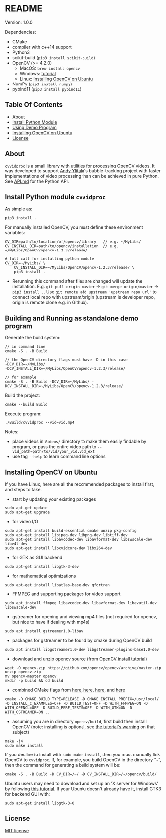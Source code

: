 # README

<!-- must update setup.py and cmake versions as well -->
Version: 1.0.0

Dependencies:

- CMake
- compiler with c++14 support
- Python3
- scikit-build (`pip3 install scikit-build`)
- OpenCV (>= 4.2.0)
    - MacOS: `brew install opencv`
    - Windows: [tutorial](https://docs.opencv.org/master/d3/d52/tutorial_windows_install.html)
    - Linux: [Installing OpenCV on Ubuntu](#Installing-OpenCV-on-Ubuntu)
- NumPy (`pip3 install numpy`)
- pybind11 (`pip3 install pybind11`)



## Table Of Contents

- [About](#About)
- [Install Python Module](#Install-Python-module-`cvvidproc`)
- [Using Demo Program](#Building-and-Running-as-standalone-demo-program)
- [Installing OpenCV on Ubuntu](#Installing-OpenCV-on-Ubuntu)
- [License](#License)



## About

`cvvidproc` is a small library with utilities for processing OpenCV videos. It was developed to support [Andy Ylitalo](https://github.com/andylitalo)'s bubble-tracking project with faster implementations of video processing than can be achieved in pure Python. See [API.md](./API.md) for the Python API.



## Install Python module `cvvidproc`

As simple as:
```
pip3 install .
```

For manually installed OpenCV, you must define these environment variables:
```
CV_DIR=path/to/location/of/opencv/library   // e.g. ~/MyLibs/
CV_INSTALL_DIR=path/to/opencv/installation  // e.g. ~/MyLibs/OpenCV/opencv-1.2.3/release/

# full call for installing python module
CV_DIR=~/MyLibs/ \
    CV_INSTALL_DIR=~/MyLibs/OpenCV/opencv-1.2.3/release/ \
    pip3 install .
```

- Rerunning this command after files are changed will update the installation. E.g. `git pull origin master` -> `git merge origin/master` -> `pip3 install .`. Use `git remote add upstream 'upstream repo url'` to connect local repo with upstream/origin (upstream is developer repo, origin is remote clone e.g. in Github).



## Building and Running as standalone demo program

Generate the build system:

```
// in command line
cmake -S . -B Build

// the OpenCV directory flags must have -D in this case
-DCV_DIR=~/MyLibs/
-DCV_INSTALL_DIR=~/MyLibs/OpenCV/opencv-1.2.3/release/

// for example
cmake -S . -B Build -DCV_DIR=~/MyLibs/ -DCV_INSTALL_DIR=~/MyLibs/OpenCV/opencv-1.2.3/release/
```

Build the project:

```
cmake --build Build
```

Execute program:

```
./Build/cvvidproc --vid=vid.mp4
```

Notes:
- place videos in `Videos/` directory to make them easily findable by program, or pass the entire video path to `--vid_path=path/to/vid/your_vid.vid_ext`
- use tag `--help` to learn command line options



## Installing OpenCV on Ubuntu

If you have Linux, here are all the recommended packages to install first, and steps to take.

- start by updating your existing packages
```
sudo apt-get update
sudo apt-get upgrade
```

- for video I/O
```
sudo apt-get install build-essential cmake unzip pkg-config
sudo apt-get install libjpeg-dev libpng-dev libtiff-dev
sudo apt-get install libavcodec-dev libavformat-dev libswscale-dev libv4l-dev
sudo apt-get install libxvidcore-dev libx264-dev
```

- for GTK as GUI backend
```
sudo apt-get install libgtk-3-dev
```

- for mathematical optimizations
```
sudo apt-get install libatlas-base-dev gfortran 
```

- FFMPEG and supporting packages for video support
```
sudo apt install ffmpeg libavcodec-dev libavformat-dev libavutil-dev libswscale-dev
```

- gstreamer for opening and viewing mp4 files (not required for opencv, but nice to have if dealing with mp4s)
```
sudo apt install gstreamer1.0-libav
```

- packages for gstreamer to be found by cmake during OpenCV build
```
sudo apt install libgstreamer1.0-dev libgstreamer-plugins-base1.0-dev
```

- download and unzip opencv source (from [OpenCV install tutorial](https://docs.opencv.org/master/d7/d9f/tutorial_linux_install.html))
```
wget -O opencv.zip https://github.com/opencv/opencv/archive/master.zip
unzip opencv.zip
mv opencv-master opencv
mkdir -p build && cd build
```

- combined CMake flags from [here](https://github.com/UkoeHB/CvVidProc/issues/6), [here](https://www.pyimagesearch.com/2018/08/15/how-to-install-opencv-4-on-ubuntu/), [here](https://stackoverflow.com/questions/37678324/compiling-opencv-with-gstreamer-cmake-not-finding-gstreamer), and [here](https://stackoverflow.com/questions/28776053/opencv-gtk2-x-error)
```
cmake -D CMAKE_BUILD_TYPE=RELEASE -D CMAKE_INSTALL_PREFIX=/usr/local/ -D INSTALL_C_EXAMPLES=OFF -D BUILD_TEST=OFF -D WITH_FFMPEG=ON -D WITH_OPENCL=OFF -D BUILD_PERF_TESTS=OFF -D WITH_GTK=ON -D WITH_GSTREAMER=ON ..
```

- assuming you are in directory `opencv/build`, first build then install OpenCV (note: installing is optional, see [the tutorial's warning](https://docs.opencv.org/master/d7/d9f/tutorial_linux_install.html) on that subject)
```
make -j4
sudo make install
```

If you decline to install with `sudo make install`, then you must manually link OpenCV to `cvvidproc`. If, for example, you build OpenCV in the directory "`~`", then the command for generating a build system will be:

```
cmake -S . -B Build -D CV_DIR=/~/ -D CV_INSTALL_DIR=/~/opencv/build/
```

Ubuntu users may need to download and set up an 'X server for Windows' by following [this tutorial](https://seanthegeek.net/234/graphical-linux-applications-bash-ubuntu-windows/). If your Ubuntu doesn't already have it, install GTK3 for backend GUI with:

```
sudo apt-get install libgtk-3-0
```



## License

[MIT license](LICENSE)
